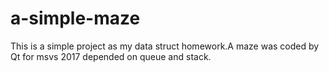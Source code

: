# a-simple-maze
This is a simple project as my data struct homework.A maze was coded by Qt for msvs 2017 depended on queue and stack.
